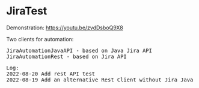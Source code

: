 # JiraTest

Demonstration:
https://youtu.be/zvdDsboQ9X8

Two clients for automation:
<pre>
JiraAutomationJavaAPI - based on Java Jira API
JiraAutomationRest - based on Jira API
</pre>

<pre>
Log:
2022-08-20 Add rest API test
2022-08-19 Add an alternative Rest Client without Jira Java API.
</pre>
